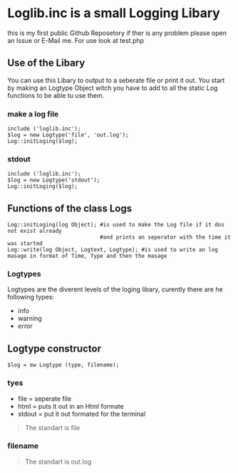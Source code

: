 # Loglib.inc is a small Logging Libary
this is my first public Github Reposetory if ther is any problem please open an Issue or E-Mail me.
For use look at test.php

## Use of the Libary
You can use this Libary to output to a seberate file or print it out.
You start by making an Logtype Object witch you have to add to all the static Log functions to be able tu  use them.
### make a log file
```code php
include ('loglib.inc');
$log = new Logtype('file', 'out.log');
Log::initLoging($log);
```
### stdout
``` code php
include ('loglib.inc');
$log = new Logtype('stdout');
Log::initLoging($log);
```

## Functions of the class Logs
```code php
Log::initLoging(log Object); #is used to make the Log file if it dos not exist already
                             #and prints an seperator with the time it was started
Log::write(log Object, Logtext, Logtype); #is used to write an log masage in format of Time, Type and then the masage
```

### Logtypes
Logtypes are the diverent levels of the loging libary, curently there are he following types:
- info
- warning
- error

## Logtype constructor
```code php
$log = ew Logtype (type, filename);
```

### tyes
- file = seperate file
- html = puts it out in an Html formate
- stdout = put it out formated for the terminal
> The standart is file

### filename
> The standart is out.log
